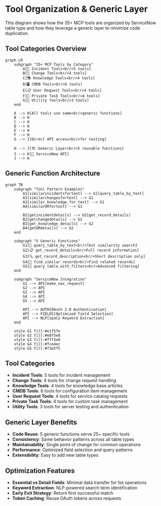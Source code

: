 # Tool Organization & Generic Layer

This diagram shows how the 35+ MCP tools are organized by ServiceNow table type and how they leverage a generic layer to minimize code duplication.

## Tool Categories Overview
```mermaid
graph LR
    subgraph "35+ MCP Tools by Category"
        A[🎫 Incident Tools<br/>5 tools]
        B[🔄 Change Tools<br/>4 tools]  
        C[📚 Knowledge Tools<br/>4 tools]
        D[🖥️ CMDB Tools<br/>6 tools]
        E[📋 User Request Tools<br/>4 tools]
        F[📝 Private Task Tools<br/>4 tools]
        G[🔧 Utility Tools<br/>3 tools]
    end
    
    A --> H[All tools use same<br/>generic functions]
    B --> H
    C --> H
    D --> H
    E --> H
    F --> H
    G --> I[Direct API access<br/>for testing]
    
    H --> J[🏗️ Generic Layer<br/>5 reusable functions]
    I --> K[🔗 ServiceNow API]
    J --> K
```

## Generic Function Architecture
```mermaid
graph TB
    subgraph "Tool Pattern Examples"
        A1[similarincidentsfortext] --> G1[query_table_by_text]
        A2[similarchangesfortext] --> G1
        A3[similar_knowledge_for_text] --> G1
        A4[similarURfortext] --> G1
        
        B1[getincidentdetails] --> G2[get_record_details] 
        B2[getchangedetails] --> G2
        B3[get_knowledge_details] --> G2
        B4[getURdetails] --> G2
    end
    
    subgraph "5 Generic Functions"
        G1[📝 query_table_by_text<br/>Text similarity search]
        G2[📋 get_record_details<br/>Full record information]
        G3[🔍 get_record_description<br/>Short description only]
        G4[🔗 find_similar_records<br/>Find related records]
        G5[🎯 query_table_with_filters<br/>Advanced filtering]
    end
    
    subgraph "ServiceNow Integration"
        G1 --> API[make_nws_request]
        G2 --> API
        G3 --> API  
        G4 --> API
        G5 --> API
        
        API --> AUTH[OAuth 2.0 Authentication]
        API --> FIELDS[Optimized Field Selection]
        API --> NLP[spaCy Keyword Extraction]
    end
    
    style G1 fill:#e1f5fe
    style G2 fill:#e8f5e8
    style G3 fill:#fff3e0
    style G4 fill:#fce4ec
    style G5 fill:#f3e5f5
```

## Tool Categories

- **Incident Tools**: 5 tools for incident management
- **Change Tools**: 4 tools for change request handling  
- **Knowledge Tools**: 4 tools for knowledge base articles
- **CMDB Tools**: 6 tools for configuration item management
- **User Request Tools**: 4 tools for service catalog requests
- **Private Task Tools**: 4 tools for custom task management
- **Utility Tools**: 3 tools for server testing and authentication

## Generic Layer Benefits

- **Code Reuse**: 5 generic functions serve 25+ specific tools
- **Consistency**: Same behavior patterns across all table types
- **Maintainability**: Single point of change for common operations
- **Performance**: Optimized field selection and query patterns
- **Extensibility**: Easy to add new table types

## Optimization Features

- **Essential vs Detail Fields**: Minimal data transfer for list operations
- **Keyword Extraction**: NLP-powered search term identification
- **Early Exit Strategy**: Return first successful match
- **Token Caching**: Reuse OAuth tokens across requests
